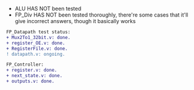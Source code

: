 * ALU HAS NOT been tested
* FP_Div HAS NOT been tested thoroughly, there're some cases that it'll give incorrect answers, though it basically works

```diff
FP_Datapath test status:
+ Mux2To1_32bit.v: done.
+ register_OE.v: done.
+ RegisterFile.v: done.
! datapath.v: ongoing.
```
```diff
FP_Controller:
+ register.v: done.
+ next_state.v: done.
+ outputs.v: done.
```
